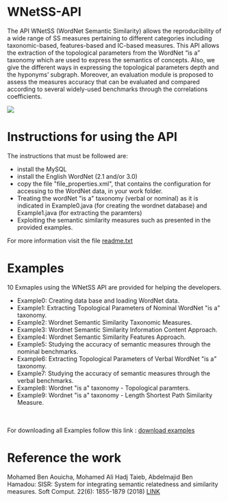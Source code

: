 # WNetSS-API
 The API WNetSS (WordNet Semantic Similarity) allows the reproducibility of a wide range of SS measures pertaining to different categories including taxonomic-based, features-based and IC-based measures. This API allows the extraction of the topological parameters from the WordNet “is a” taxonomy which are used to express the semantics of concepts. Also, we give the different ways in expressing the topological parameters depth and the hyponyms’ subgraph. Moreover, an evaluation module is proposed to assess the measures accuracy that can be evaluated and compared according to several widely-used benchmarks through the correlations coefficients.
 
 <img src="https://user-images.githubusercontent.com/19282671/112054825-5e459980-8b56-11eb-82f3-df2330db8f93.png" align="center"/>
 
 # Instructions for using the API
The instructions that must be followed are:
<ul>
 <li> install the MySQL </li>

<li>install the English WordNet (2.1 and/or 3.0)</li>

<li>copy the file "file_properties.xml", that contains the configuration for accessing to the WordNet data, in your work folder.</li>

<li>Treating the wordNet "is a" taxonomy (verbal or nominal) as it is indicated in Example0.java (for creating the wordnet database) 
  and Example1.java (for extracting the paramters)</li>

<li>Exploiting the semantic similarity measures such as presented in the provided examples.</li>
</ul>
For more information visit the file <a href="https://github.com/MohamedAliHadjTaieb/WNetSS-API/blob/main/Readme.txt">readme.txt</a>

# Examples
10 Exmaples using the WNetSS API are provided for helping the developers.
<ul>
 <li>Example0: Creating data base and loading WordNet data.</li>

 <li>Example1: Extracting Topological Parameters of Nominal WordNet "is a" taxonomy.</li>

 <li>Example2: Wordnet Semantic Similarity Taxonomic Measures.</li>

 <li>Example3: Wordnet Semantic Similarity Information Content Approach.</li>

 <li>Example4: Wordnet Semantic Similarity Features Approach.</li>

 <li>Example5: Studying the accuracy of semantic measures through the nominal benchmarks.</li>

 <li>Example6: Extracting Topological Parameters of Verbal WordNet "is a" taxonomy.</li>

 <li>Example7: Studying the accuracy of semantic measures through the verbal benchmarks.</li>

 <li>Example8: Wordnet "is a" taxonomy - Topological paramters.</li>

 <li>Example9: Wordnet "is a" taxonomy - Length Shortest Path Similarity Measure.</li>
</ul> <br><br>
 For downloading all Examples follow this link : <a href="https://drive.google.com/file/d/11Kvs2oJtxEC8TZgZPRWNlLc2MweMG98A/view?usp=sharing">download examples</a>
 
 # Reference the work
 Mohamed Ben Aouicha, Mohamed Ali Hadj Taieb, Abdelmajid Ben Hamadou: SISR: System for integrating semantic relatedness and similarity measures. Soft Comput. 22(6): 1855-1879 (2018) <a href="https://link.springer.com/article/10.1007/s00500-016-2438-x">LINK</a>
